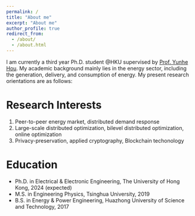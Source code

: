 ```yaml
---
permalink: /
title: "About me"
excerpt: "About me"
author_profile: true
redirect_from: 
  - /about/
  - /about.html
---
```


I am currently a third year Ph.D. student @HKU supervised by [Prof. Yunhe Hou](https://www.eee.hku.hk/people/yhhou/). My academic background mainly lies in the energy sector, including the generation, delivery, and consumption of energy. My present research orientations are as follows:

Research Interests
======
1. Peer-to-peer energy market, distributed demand response
2. Large-scale distributed optimization, bilevel distributed optimization, online optimization
3. Privacy-preservation, applied cryptography, Blockchain techonology

Education
======
* Ph.D. in Electrical & Electronic Engineering, The University of Hong Kong, 2024 (expected)
* M.S. in Engineering Physics, Tsinghua University, 2019
* B.S. in Energy & Power Engineering, Huazhong University of Science and Technology, 2017
